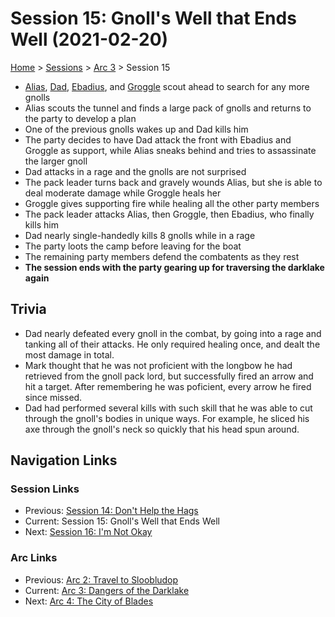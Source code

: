 # Session 15: Gnoll's Well that Ends Well (2021-02-20)

[Home](../../README.md) > [Sessions](../info.md) > [Arc 3](info.md) > Session 15

* [Alias](../../characters/pcs/alias.md), [Dad](../../characters/dad.md), [Ebadius](../../characters/ebadius.md), and [Groggle](../../characters/groggle.md) scout ahead to search for any more gnolls
* Alias scouts the tunnel and finds a large pack of gnolls and returns to the party to develop a plan
* One of the previous gnolls wakes up and Dad kills him
* The party decides to have Dad attack the front with Ebadius and Groggle as support, while Alias sneaks behind and tries to assassinate the larger gnoll
* Dad attacks in a rage and the gnolls are not surprised
* The pack leader turns back and gravely wounds Alias, but she is able to deal moderate damage while Groggle heals her
* Groggle gives supporting fire while healing all the other party members
* The pack leader attacks Alias, then Groggle, then Ebadius, who finally kills him
* Dad nearly single-handedly kills 8 gnolls while in a rage
* The party loots the camp before leaving for the boat
* The remaining party members defend the combatents as they rest
* **The session ends with the party gearing up for traversing the darklake again**

## Trivia
* Dad nearly defeated every gnoll in the combat, by going into a rage and tanking all of their attacks. He only required healing once, and dealt the most damage in total.
* Mark thought that he was not proficient with the longbow he had retrieved from the gnoll pack lord, but successfully fired an arrow and hit a target. After remembering he was poficient, every arrow he fired since missed.
* Dad had performed several kills with such skill that he was able to cut through the gnoll's bodies in unique ways. For example, he sliced his axe through the gnoll's neck so quickly that his head spun around.

## Navigation Links
### Session Links
* Previous: [Session 14: Don't Help the Hags](session14-2021-02-06.md)
* Current: Session 15: Gnoll's Well that Ends Well
* Next: [Session 16: I'm Not Okay](session16-2021-03-06.md)

### Arc Links
* Previous: [Arc 2: Travel to Sloobludop](../arc02/info.md)
* Current: [Arc 3: Dangers of the Darklake](info.md)
* Next: [Arc 4: The City of Blades](../arc04/info.md)
